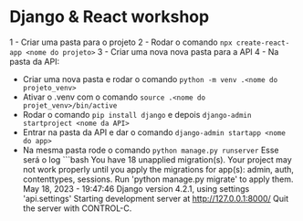 # Django & React workshop

1 - Criar uma pasta para o projeto
2 - Rodar o comando `npx create-react-app <nome do projeto>`
3 - Criar uma nova nova pasta para a API
4 - Na pasta da API:

- Criar uma nova pasta e rodar o comando `python -m venv .<nome do projeto_venv>`
- Ativar o .venv com o comando `source .<nome do projet_venv>/bin/active`
- Rodar o comando `pip install django` e depois `django-admin startproject <nome da API>`
- Entrar na pasta da API e dar o comando `django-admin startapp <nome do app>`
- Na mesma pasta rode o comando `python manage.py runserver`
  Esse será o log ```bash
  You have 18 unapplied migration(s). Your project may not work properly until you apply the migrations for app(s): admin, auth, contenttypes, sessions.
  Run 'python manage.py migrate' to apply them.
  May 18, 2023 - 19:47:46
  Django version 4.2.1, using settings 'api.settings'
  Starting development server at http://127.0.0.1:8000/
  Quit the server with CONTROL-C.
```

